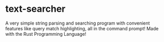 # text-searcher
A very simple string parsing and searching program with convenient features like query match highlighting, all in the command prompt! Made with the Rust Programming Language!
